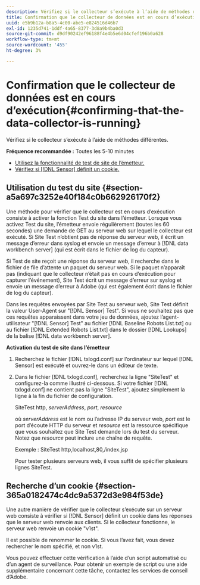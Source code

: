 ```yaml
---
description: Vérifiez si le collecteur s’exécute à l’aide de méthodes différentes.
title: Confirmation que le collecteur de données est en cours d’exécution
uuid: e5b9b12a-b8a5-4c00-abe5-e824516d46b7
exl-id: 1235d741-1ddf-4a65-8377-3d8a9b4ba0d3
source-git-commit: d9df90242ef96188f4e4b5e6d04cfef196b0a628
workflow-type: tm+mt
source-wordcount: '455'
ht-degree: 3%

---
```


# Confirmation que le collecteur de données est en cours d’exécution{#confirming-that-the-data-collector-is-running}

Vérifiez si le collecteur s’exécute à l’aide de méthodes différentes.

**Fréquence recommandée :** Toutes les 5-10 minutes

* [Utilisez la fonctionnalité de test de site de l’émetteur.](../../../home/c-snsr-ovrvw/admin-sensor/c-data-cltr-rng.md#section-a5a697c3252e40f184c0b662926170f2)
* [Vérifiez si [!DNL Sensor] définit un cookie.](../../../home/c-snsr-ovrvw/admin-sensor/c-data-cltr-rng.md#section-365a0182474c4dc9a5372d3e984f53de)

## Utilisation du test du site {#section-a5a697c3252e40f184c0b662926170f2}

Une méthode pour vérifier que le collecteur est en cours d’exécution consiste à activer la fonction Test du site dans l’émetteur. Lorsque vous activez Test du site, l’émetteur envoie régulièrement (toutes les 60 secondes) une demande de GET au serveur web sur lequel le collecteur est exécuté. Si Site Test n’obtient pas de réponse du serveur web, il écrit un message d’erreur dans syslog et envoie un message d’erreur à [!DNL data workbench server] (qui est écrit dans le fichier de log du capteur).

Si Test de site reçoit une réponse du serveur web, il recherche dans le fichier de file d’attente un paquet du serveur web. Si le paquet n’apparaît pas (indiquant que le collecteur n’était pas en cours d’exécution pour capturer l’événement), Site Test écrit un message d’erreur sur syslog et envoie un message d’erreur à Adobe (qui est également écrit dans le fichier de log du capteur).

Dans les requêtes envoyées par Site Test au serveur web, Site Test définit la valeur User-Agent sur &quot;[!DNL Sensor] Test&quot;. Si vous ne souhaitez pas que ces requêtes apparaissent dans votre jeu de données, ajoutez l’agent-utilisateur &quot;[!DNL Sensor] Test&quot; au fichier [!DNL Baseline Robots List.txt] ou au fichier [!DNL Extended Robots List.txt] dans le dossier [!DNL Lookups] de la balise [!DNL data workbench server].

**Activation du test de site dans l’émetteur**

1. Recherchez le fichier [!DNL txlogd.conf] sur l’ordinateur sur lequel [!DNL Sensor] est exécuté et ouvrez-le dans un éditeur de texte.

1. Dans le fichier [!DNL txlogd.conf], recherchez la ligne &quot;SiteTest&quot; et configurez-la comme illustré ci-dessous. Si votre fichier [!DNL txlogd.conf] ne contient pas la ligne &quot;SiteTest&quot;, ajoutez simplement la ligne à la fin du fichier de configuration.

   SiteTest http, *serverAddress*, *port*, *resource*

   où *serverAddress* est le nom ou l’adresse IP du serveur web, *port* est le port d’écoute HTTP du serveur et *resource* est la ressource spécifique que vous souhaitez que Site Test demande lors du test du serveur. Notez que *resource* peut inclure une chaîne de requête.

   Exemple : SiteTest http,localhost,80,/index.jsp

   Pour tester plusieurs serveurs web, il vous suffit de spécifier plusieurs lignes SiteTest.

## Recherche d’un cookie {#section-365a0182474c4dc9a5372d3e984f53de}

Une autre manière de vérifier que le collecteur s’exécute sur un serveur web consiste à vérifier si [!DNL Sensor] définit un cookie dans les réponses que le serveur web renvoie aux clients. Si le collecteur fonctionne, le serveur web renvoie un cookie &quot;v1st&quot;.

Il est possible de renommer le cookie. Si vous l’avez fait, vous devez rechercher le nom spécifié, et non v1st.

Vous pouvez effectuer cette vérification à l’aide d’un script automatisé ou d’un agent de surveillance. Pour obtenir un exemple de script ou une aide supplémentaire concernant cette tâche, contactez les services de conseil d’Adobe.
